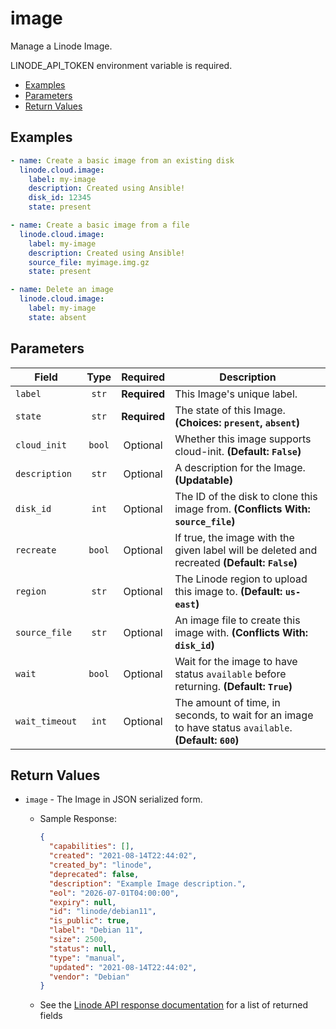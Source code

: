 # image

Manage a Linode Image.

LINODE_API_TOKEN environment variable is required.

- [Examples](#examples)
- [Parameters](#parameters)
- [Return Values](#return-values)

## Examples

```yaml
- name: Create a basic image from an existing disk
  linode.cloud.image:
    label: my-image
    description: Created using Ansible!
    disk_id: 12345
    state: present
```

```yaml
- name: Create a basic image from a file
  linode.cloud.image:
    label: my-image
    description: Created using Ansible!
    source_file: myimage.img.gz
    state: present
```

```yaml
- name: Delete an image
  linode.cloud.image:
    label: my-image
    state: absent
```


## Parameters

| Field     | Type | Required | Description                                                                  |
|-----------|------|----------|------------------------------------------------------------------------------|
| `label` | <center>`str`</center> | <center>**Required**</center> | This Image's unique label.   |
| `state` | <center>`str`</center> | <center>**Required**</center> | The state of this Image.  **(Choices: `present`, `absent`)** |
| `cloud_init` | <center>`bool`</center> | <center>Optional</center> | Whether this image supports cloud-init.  **(Default: `False`)** |
| `description` | <center>`str`</center> | <center>Optional</center> | A description for the Image.  **(Updatable)** |
| `disk_id` | <center>`int`</center> | <center>Optional</center> | The ID of the disk to clone this image from.  **(Conflicts With: `source_file`)** |
| `recreate` | <center>`bool`</center> | <center>Optional</center> | If true, the image with the given label will be deleted and recreated  **(Default: `False`)** |
| `region` | <center>`str`</center> | <center>Optional</center> | The Linode region to upload this image to.  **(Default: `us-east`)** |
| `source_file` | <center>`str`</center> | <center>Optional</center> | An image file to create this image with.  **(Conflicts With: `disk_id`)** |
| `wait` | <center>`bool`</center> | <center>Optional</center> | Wait for the image to have status `available` before returning.  **(Default: `True`)** |
| `wait_timeout` | <center>`int`</center> | <center>Optional</center> | The amount of time, in seconds, to wait for an image to have status `available`.  **(Default: `600`)** |

## Return Values

- `image` - The Image in JSON serialized form.

    - Sample Response:
        ```json
        {
          "capabilities": [],
          "created": "2021-08-14T22:44:02",
          "created_by": "linode",
          "deprecated": false,
          "description": "Example Image description.",
          "eol": "2026-07-01T04:00:00",
          "expiry": null,
          "id": "linode/debian11",
          "is_public": true,
          "label": "Debian 11",
          "size": 2500,
          "status": null,
          "type": "manual",
          "updated": "2021-08-14T22:44:02",
          "vendor": "Debian"
        }
        ```
    - See the [Linode API response documentation](https://www.linode.com/docs/api/images/#image-view__response-samples) for a list of returned fields



